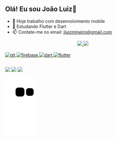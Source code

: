 ## Olá! Eu sou João Luiz👋

- 🔭 Hoje trabalho com desenvolvimento mobile
- 🌱 Estudando Flutter e Dart
- 📫 Contate-me no email: jluizmineiro@gmail.com

<div align="center">
  <a href="https://github.com/luizmineiro">
  <img height="180em" src="https://github-readme-stats.vercel.app/api?username=luizmineiro&show_icons=true&theme=dark&include_all_commits=true&count_private=true"/>
  <img height="180em" src="https://github-readme-stats.vercel.app/api/top-langs/?username=luizmineiro&layout=compact&langs_count=7&theme=dark"/>
</div>


<div style="display: inline_block"><br>
  <img align="center" alt="git" height="30" width="40" src="https://cdn.jsdelivr.net/gh/devicons/devicon/icons/git/git-original.svg">
  <img align="center" alt="firebase" height="30" width="40" src="https://cdn.jsdelivr.net/gh/devicons/devicon/icons/firebase/firebase-plain-wordmark.svg">
  <img align="center" alt="dart" height="30" width="40" src="https://cdn.jsdelivr.net/gh/devicons/devicon/icons/dart/dart-original.svg">
  <img align="center" alt="flutter" height="30" width="40" src="https://cdn.jsdelivr.net/gh/devicons/devicon/icons/flutter/flutter-original.svg">
</div>
  
  ##
  
  <div> 
  <a href="https://www.instagram.com/j_luiz1/" target="_blank"><img src="https://img.shields.io/badge/-Instagram-%23E4405F?style=for-the-badge&logo=instagram&logoColor=white" target="_blank"></a>
  <a href="mailto:jluizmineiro@gmail.com"><img src="https://img.shields.io/badge/-Gmail-%23333?style=for-the-badge&logo=gmail&logoColor=white" target="_blank"></a>
  <a href="https://www.linkedin.com/in/jluizmalves/"><img src="https://img.shields.io/badge/-LinkedIn-%230077B5?style=for-the-badge&logo=linkedin&logoColor=white" target="_blank"></a> 
 
  ![Snake animation](https://github.com/luizmineiro/luizmineiro/blob/output/github-contribution-grid-snake.svg)
 
</div>
